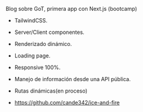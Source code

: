 Blog sobre GoT, primera app con Next.js (bootcamp)

   - TailwindCSS.
    
   - Server/Client componentes.
    
   - Renderizado dinámico.
    
   - Loading page.
    
  -  Responsive 100%.
    
  -  Manejo de información desde una API pública.
    
  -  Rutas dinámicas(en proceso)
    
  -  https://github.com/cande342/ice-and-fire
    
